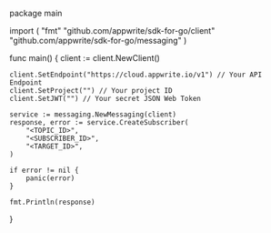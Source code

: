 package main

import (
    "fmt"
    "github.com/appwrite/sdk-for-go/client"
    "github.com/appwrite/sdk-for-go/messaging"
)

func main() {
    client := client.NewClient()

    client.SetEndpoint("https://cloud.appwrite.io/v1") // Your API Endpoint
    client.SetProject("") // Your project ID
    client.SetJWT("") // Your secret JSON Web Token

    service := messaging.NewMessaging(client)
    response, error := service.CreateSubscriber(
        "<TOPIC_ID>",
        "<SUBSCRIBER_ID>",
        "<TARGET_ID>",
    )

    if error != nil {
        panic(error)
    }

    fmt.Println(response)
}
